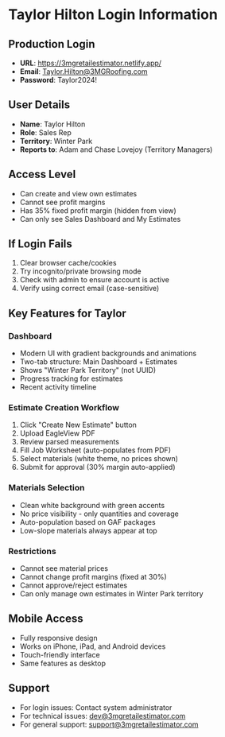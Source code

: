 # Taylor Hilton Login Information

## Production Login
- **URL**: https://3mgretailestimator.netlify.app/
- **Email**: Taylor.Hilton@3MGRoofing.com
- **Password**: Taylor2024!

## User Details
- **Name**: Taylor Hilton
- **Role**: Sales Rep
- **Territory**: Winter Park
- **Reports to**: Adam and Chase Lovejoy (Territory Managers)

## Access Level
- Can create and view own estimates
- Cannot see profit margins
- Has 35% fixed profit margin (hidden from view)
- Can only see Sales Dashboard and My Estimates

## If Login Fails
1. Clear browser cache/cookies
2. Try incognito/private browsing mode
3. Check with admin to ensure account is active
4. Verify using correct email (case-sensitive)

## Key Features for Taylor

### Dashboard
- Modern UI with gradient backgrounds and animations
- Two-tab structure: Main Dashboard + Estimates
- Shows "Winter Park Territory" (not UUID)
- Progress tracking for estimates
- Recent activity timeline

### Estimate Creation Workflow
1. Click "Create New Estimate" button
2. Upload EagleView PDF
3. Review parsed measurements
4. Fill Job Worksheet (auto-populates from PDF)
5. Select materials (white theme, no prices shown)
6. Submit for approval (30% margin auto-applied)

### Materials Selection
- Clean white background with green accents
- No price visibility - only quantities and coverage
- Auto-population based on GAF packages
- Low-slope materials always appear at top

### Restrictions
- Cannot see material prices
- Cannot change profit margins (fixed at 30%)
- Cannot approve/reject estimates
- Can only manage own estimates in Winter Park territory

## Mobile Access
- Fully responsive design
- Works on iPhone, iPad, and Android devices
- Touch-friendly interface
- Same features as desktop

## Support
- For login issues: Contact system administrator
- For technical issues: dev@3mgretailestimator.com
- For general support: support@3mgretailestimator.com 